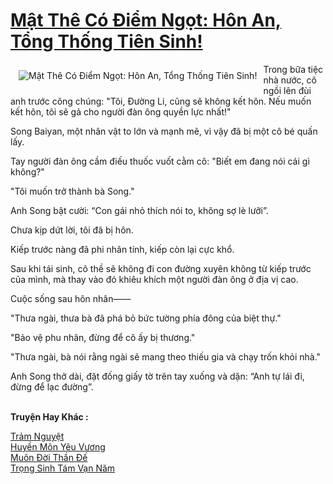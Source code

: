 <a href="https://truyenwiki.net/mat-the-co-diem-ngot-hon-an-tong-thong-tien-sinh.36958/" title="Mật Thê Có Điểm Ngọt: Hôn An, Tổng Thống Tiên Sinh!"><h1>Mật Thê Có Điểm Ngọt: Hôn An, Tổng Thống Tiên Sinh!</h1></a><div style="display:table"><img align="right" style="float: left; padding: 10px;" src="https://truyenwiki.net/a/img/str/src/36958.jpg" alt="Mật Thê Có Điểm Ngọt: Hôn An, Tổng Thống Tiên Sinh!">Trong bữa tiệc nhà nước, cô ngồi lên đùi anh trước công chúng: "Tôi, Đường Li, cũng sẽ không kết hôn. Nếu muốn kết hôn, tôi sẽ gả cho người đàn ông quyền lực nhất!"<p></p> Song Baiyan, một nhân vật to lớn và mạnh mẽ, vì vậy đã bị một cô bé quấn lấy.<p></p> Tay người đàn ông cầm điếu thuốc vuốt cằm cô: "Biết em đang nói cái gì không?"<p></p> "Tôi muốn trở thành bà Song."<p></p> Anh Song bật cười: “Con gái nhỏ thích nói to, không sợ lè lưỡi”.<p></p> Chưa kịp dứt lời, tôi đã bị hôn.<p></p> Kiếp trước nàng đã phi nhân tính, kiếp còn lại cực khổ.<p></p> Sau khi tái sinh, cô thề sẽ không đi con đường xuyên không từ kiếp trước của mình, mà thay vào đó khiêu khích một người đàn ông ở địa vị cao.<p></p> Cuộc sống sau hôn nhân——<p></p> "Thưa ngài, thưa bà đã phá bỏ bức tường phía đông của biệt thự."<p></p> "Bảo vệ phu nhân, đừng để cô ấy bị thương."<p></p> "Thưa ngài, bà nói rằng ngài sẽ mang theo thiếu gia và chạy trốn khỏi nhà."<p></p> Anh Song thở dài, đặt đống giấy tờ trên tay xuống và dặn: “Anh tự lái đi, đừng để lạc đường”.</div><p><br><b>Truyện Hay Khác :</b></p><a href="https://truyenwiki.net/tram-nguyet.36213/" alt="Trảm Nguyệt">Trảm Nguyệt</a><br/><a href="https://sangtacviet.wordpress.com/2020/10/22/huyen-mon-yeu-vuong/" alt="Huyền Môn Yêu Vương">Huyền Môn Yêu Vương</a><br/><a href="https://sangtacviet.wordpress.com/2020/10/22/muon-doi-than-de/" alt="Muôn Đời Thần Đế">Muôn Đời Thần Đế</a><br/><a href="https://sangtacviet.wordpress.com/2020/10/22/trong-sinh-tam-van-nam/" alt="Trọng Sinh Tám Vạn Năm">Trọng Sinh Tám Vạn Năm</a><br/>